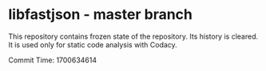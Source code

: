 # libfastjson - master branch

This repository contains frozen state of the repository.
Its history is cleared. It is used only for static code
analysis with Codacy.

Commit Time: 1700634614